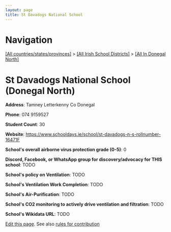 ```yaml
---
layout: page
title: St Davadogs National School
---
```

# Navigation

[[All countries/states/provinces]](../../..) > [[All Irish School Districts]](../..) > [[All In Donegal North]](..)

# St Davadogs National School (Donegal North)

**Address**: Tamney Letterkenny Co Donegal

**Phone**: 074 9159527

**Student Count**: 30

**Website**: <https://www.schooldays.ie/school/st-davadogs-n-s-rollnumber-16471F>

**School's overall airborne virus protection grade (0-5)**: 0

**Discord, Facebook, or WhatsApp group for discovery/advocacy for THIS school**: TODO

**School's policy on Ventilation**: TODO

**School's Ventilation Work Completion**: TODO

**School's Air-Purification**: TODO

**School's CO2 monitoring to actively drive ventilation and filtration**: TODO

**School's Wikidata URL**: TODO


[Edit this page](https://github.com/ventilate-schools/Ireland/edit/main/./Donegal_North/St_Davadogs_National_School.md). See also [rules for contribution](../../../contribution-rules/)